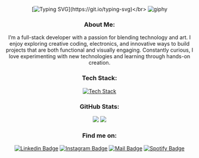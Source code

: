 <div align="center">

[![Typing SVG](https://readme-typing-svg.demolab.com?font=Mea+Culpa&size=50&pause=1000&color=000000&center=true&vCenter=true&width=500&height=100&lines=Hi%2C+I'm+Melyssa!)](https://git.io/typing-svg)</br>
![giphy](https://github.com/user-attachments/assets/62d836c2-0f45-48fd-a76a-2631e7cec18a)

###  About Me:
I’m a full-stack developer with a passion for blending technology and art. I enjoy exploring creative coding, electronics, and innovative ways to build projects that are both functional and visually engaging. Constantly curious, I love experimenting with new technologies and learning through hands-on creation.

###  Tech Stack:
[![Tech Stack](https://skillicons.dev/icons?i=java,js,python,react,nodejs&theme=dark)](https://skillicons.dev)

### GitHub Stats:
![](https://nirzak-streak-stats.vercel.app/?user=nimethv&theme=graywhite&hide_border=false)
![](https://github-readme-stats.vercel.app/api/top-langs/?username=nimethv&theme=graywhite&hide_border=false&include_all_commits=false&count_private=false&layout=compact)


### Find me on:
[![Linkedin Badge](https://img.shields.io/badge/linkedin-0a66c2)](http://linkedin.com/in/melyssa-nimeth)
[![Instagram Badge](https://img.shields.io/badge/instagram-%23ee2a7b)](http://instagram.com/nimethv)
[![Mail Badge](https://img.shields.io/badge/mail-%23c71610)](mailto:melyssa.nimeth.v@gmail.com)
[![Spotify Badge](https://img.shields.io/badge/spotify-%1DB954)](https://open.spotify.com/user/c1zxb17gaenyjhzr7w3wy7ny2?si=87OMX3hpSAaFiXKnBHc3CQ)

</div>




